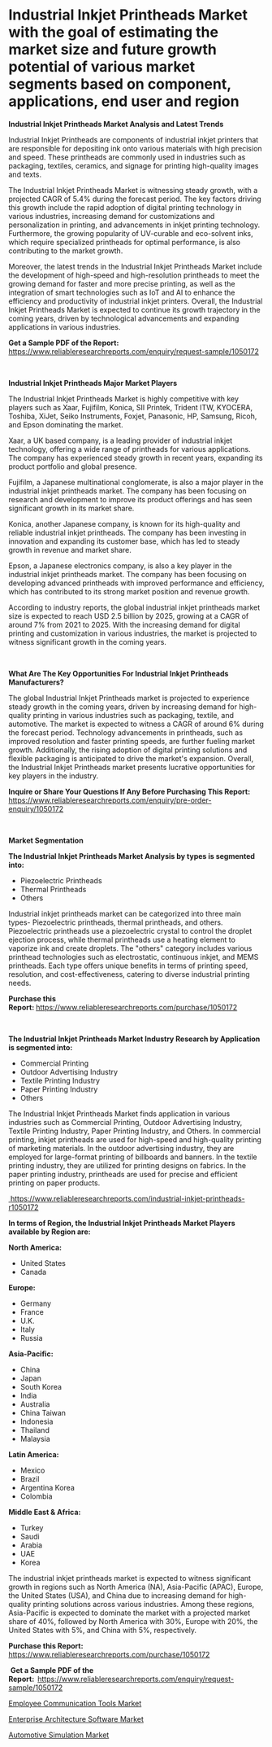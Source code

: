 <p><h1>Industrial Inkjet Printheads Market with the goal of estimating the market size and future growth potential of various market segments based on component, applications, end user and region</h1></p><p><strong>Industrial Inkjet Printheads Market Analysis and Latest Trends</strong></p>
<p><p>Industrial Inkjet Printheads are components of industrial inkjet printers that are responsible for depositing ink onto various materials with high precision and speed. These printheads are commonly used in industries such as packaging, textiles, ceramics, and signage for printing high-quality images and texts.</p><p>The Industrial Inkjet Printheads Market is witnessing steady growth, with a projected CAGR of 5.4% during the forecast period. The key factors driving this growth include the rapid adoption of digital printing technology in various industries, increasing demand for customizations and personalization in printing, and advancements in inkjet printing technology. Furthermore, the growing popularity of UV-curable and eco-solvent inks, which require specialized printheads for optimal performance, is also contributing to the market growth.</p><p>Moreover, the latest trends in the Industrial Inkjet Printheads Market include the development of high-speed and high-resolution printheads to meet the growing demand for faster and more precise printing, as well as the integration of smart technologies such as IoT and AI to enhance the efficiency and productivity of industrial inkjet printers. Overall, the Industrial Inkjet Printheads Market is expected to continue its growth trajectory in the coming years, driven by technological advancements and expanding applications in various industries.</p></p>
<p><strong>Get a Sample PDF of the Report:&nbsp;</strong> <a href="https://www.reliableresearchreports.com/enquiry/request-sample/1050172">https://www.reliableresearchreports.com/enquiry/request-sample/1050172</a></p>
<p>&nbsp;</p>
<p><strong>Industrial Inkjet Printheads Major Market Players</strong></p>
<p><p>The Industrial Inkjet Printheads Market is highly competitive with key players such as Xaar, Fujifilm, Konica, SII Printek, Trident ITW, KYOCERA, Toshiba, XiJet, Seiko Instruments, Foxjet, Panasonic, HP, Samsung, Ricoh, and Epson dominating the market.</p><p>Xaar, a UK based company, is a leading provider of industrial inkjet technology, offering a wide range of printheads for various applications. The company has experienced steady growth in recent years, expanding its product portfolio and global presence.</p><p>Fujifilm, a Japanese multinational conglomerate, is also a major player in the industrial inkjet printheads market. The company has been focusing on research and development to improve its product offerings and has seen significant growth in its market share.</p><p>Konica, another Japanese company, is known for its high-quality and reliable industrial inkjet printheads. The company has been investing in innovation and expanding its customer base, which has led to steady growth in revenue and market share.</p><p>Epson, a Japanese electronics company, is also a key player in the industrial inkjet printheads market. The company has been focusing on developing advanced printheads with improved performance and efficiency, which has contributed to its strong market position and revenue growth.</p><p>According to industry reports, the global industrial inkjet printheads market size is expected to reach USD 2.5 billion by 2025, growing at a CAGR of around 7% from 2021 to 2025. With the increasing demand for digital printing and customization in various industries, the market is projected to witness significant growth in the coming years.</p></p>
<p>&nbsp;</p>
<p><strong>What Are The Key Opportunities For Industrial Inkjet Printheads Manufacturers?</strong></p>
<p><p>The global Industrial Inkjet Printheads market is projected to experience steady growth in the coming years, driven by increasing demand for high-quality printing in various industries such as packaging, textile, and automotive. The market is expected to witness a CAGR of around 6% during the forecast period. Technology advancements in printheads, such as improved resolution and faster printing speeds, are further fueling market growth. Additionally, the rising adoption of digital printing solutions and flexible packaging is anticipated to drive the market's expansion. Overall, the Industrial Inkjet Printheads market presents lucrative opportunities for key players in the industry.</p></p>
<p><strong>Inquire or Share Your Questions If Any Before Purchasing This Report:</strong> <a href="https://www.reliableresearchreports.com/enquiry/pre-order-enquiry/1050172">https://www.reliableresearchreports.com/enquiry/pre-order-enquiry/1050172</a></p>
<p>&nbsp;</p>
<p><strong>Market Segmentation</strong></p>
<p><strong>The Industrial Inkjet Printheads Market Analysis by types is segmented into:</strong></p>
<p><ul><li>Piezoelectric Printheads</li><li>Thermal Printheads</li><li>Others</li></ul></p>
<p><p>Industrial inkjet printheads market can be categorized into three main types- Piezoelectric printheads, thermal printheads, and others. Piezoelectric printheads use a piezoelectric crystal to control the droplet ejection process, while thermal printheads use a heating element to vaporize ink and create droplets. The "others" category includes various printhead technologies such as electrostatic, continuous inkjet, and MEMS printheads. Each type offers unique benefits in terms of printing speed, resolution, and cost-effectiveness, catering to diverse industrial printing needs.</p></p>
<p><strong>Purchase this Report:&nbsp;</strong><a href="https://www.reliableresearchreports.com/purchase/1050172">https://www.reliableresearchreports.com/purchase/1050172</a></p>
<p>&nbsp;</p>
<p><strong>The Industrial Inkjet Printheads Market Industry Research by Application is segmented into:</strong></p>
<p><ul><li>Commercial Printing</li><li>Outdoor Advertising Industry</li><li>Textile Printing Industry</li><li>Paper Printing Industry</li><li>Others</li></ul></p>
<p><p>The Industrial Inkjet Printheads Market finds application in various industries such as Commercial Printing, Outdoor Advertising Industry, Textile Printing Industry, Paper Printing Industry, and Others. In commercial printing, inkjet printheads are used for high-speed and high-quality printing of marketing materials. In the outdoor advertising industry, they are employed for large-format printing of billboards and banners. In the textile printing industry, they are utilized for printing designs on fabrics. In the paper printing industry, printheads are used for precise and efficient printing on paper products.</p></p>
<p><a href="https://www.reliableresearchreports.com/industrial-inkjet-printheads-r1050172">&nbsp;https://www.reliableresearchreports.com/industrial-inkjet-printheads-r1050172</a></p>
<p><strong>In terms of Region, the Industrial Inkjet Printheads Market Players available by Region are:</strong></p>
<p>
    <p> <strong> North America: </strong>
        <ul>
            <li>United States</li>
            <li>Canada</li>
        </ul>
        </p> 
    <p> <strong> Europe: </strong>
        <ul>
            <li>Germany</li>
            <li>France</li>
            <li>U.K.</li>
            <li>Italy</li>
            <li>Russia</li>
        </ul>
        </p> 
    <p> <strong> Asia-Pacific: </strong>
        <ul>
            <li>China</li>
            <li>Japan</li>
            <li>South Korea</li>
            <li>India</li>
            <li>Australia</li>
            <li>China Taiwan</li>
            <li>Indonesia</li>
            <li>Thailand</li>
            <li>Malaysia</li>
        </ul>
        </p> 
    <p> <strong> Latin America: </strong>
        <ul>
            <li>Mexico</li>
            <li>Brazil</li>
            <li>Argentina Korea</li>
            <li>Colombia</li>
        </ul>
        </p> 
    <p> <strong> Middle East & Africa: </strong>
        <ul>
            <li>Turkey</li>
            <li>Saudi</li>
            <li>Arabia</li>
            <li>UAE</li>
            <li>Korea</li>
        </ul>
    </p>
    </p>
<p><p>The industrial inkjet printheads market is expected to witness significant growth in regions such as North America (NA), Asia-Pacific (APAC), Europe, the United States (USA), and China due to increasing demand for high-quality printing solutions across various industries. Among these regions, Asia-Pacific is expected to dominate the market with a projected market share of 40%, followed by North America with 30%, Europe with 20%, the United States with 5%, and China with 5%, respectively.</p></p>
<p><strong>Purchase this Report: </strong><a href="https://www.reliableresearchreports.com/purchase/1050172">https://www.reliableresearchreports.com/purchase/1050172</a></p>
<p>&nbsp;<strong>Get a Sample PDF of the Report:&nbsp;&nbsp;</strong><a href="https://www.reliableresearchreports.com/enquiry/request-sample/1050172">https://www.reliableresearchreports.com/enquiry/request-sample/1050172</a></p>
<p><strong></strong></p>
<p><p><a href="https://www.linkedin.com/pulse/employee-communication-tools-market-furnishes-information-share-07dlc?trackingId=YHGhVsGNMlYfXnsQ8Bh2sA%3D%3D">Employee Communication Tools Market</a></p><p><a href="https://www.linkedin.com/pulse/enterprise-architecture-software-market-size-outlook-forecast-jiyze?trackingId=BID0a5Nld1NjhdUlLsNXKg%3D%3D">Enterprise Architecture Software Market</a></p><p><a href="https://www.linkedin.com/pulse/automotive-simulation-market-insights-cagr-trends-growth-strategies-ahkje?trackingId=Q8HDV2hnWF0V8Vzz%2BICmTA%3D%3D">Automotive Simulation Market</a></p></p>